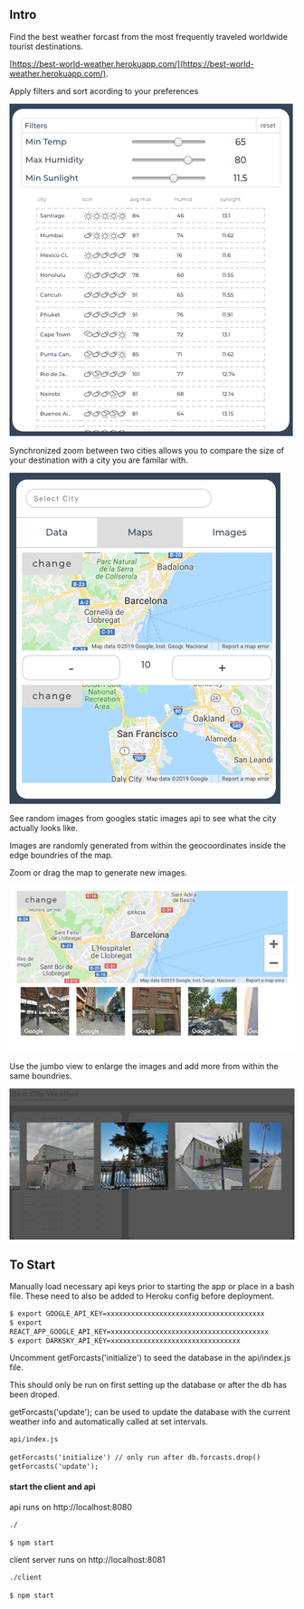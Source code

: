 ## Intro

Find the best weather forcast from the most frequently traveled worldwide tourist destinations.

[https://best-world-weather.herokuapp.com/](https://best-world-weather.herokuapp.com/).


Apply filters and sort acording to your preferences

![screenshot](./images/filter_and_sort_city_forcasts.png)

Synchronized zoom between two cities allows you to compare the size of your destination with a city you are familar with.

<!-- ![screenshot](./images/compare_city_size_1.png) -->

![screenshot](./images/compare_city_size_2.png)

<!-- ![screenshot](./images/compare_city_size_3.png) -->

See random images from googles static images api to see what the city actually looks like.

Images are randomly generated from within the geocoordinates inside the edge boundries of the map.

Zoom or drag the map to generate new images.

![screenshot](./images/map_images.png)

Use the jumbo view to enlarge the images and add more from within the same boundries.

![screenshot](./images/map_images_jumbo.png)


## To Start

Manually load necessary api keys prior to starting the app or place in a bash file.
These need to also be added to Heroku config before deployment.

```
$ export GOOGLE_API_KEY=xxxxxxxxxxxxxxxxxxxxxxxxxxxxxxxxxxxxxxx
$ export REACT_APP_GOOGLE_API_KEY=xxxxxxxxxxxxxxxxxxxxxxxxxxxxxxxxxxxxxxx
$ export DARKSKY_API_KEY=xxxxxxxxxxxxxxxxxxxxxxxxxxxxxxxx 
```

Uncomment getForcasts('initialize') to seed the database in the api/index.js file.

This should only be run on first setting up the database or after the db has been droped.

getForcasts('update'); can be used to update the database with the current weather info and automatically called at set intervals.


```
api/index.js

getForcasts('initialize') // only run after db.forcasts.drop()
getForcasts('update');
```


#### start the client and api

api runs on http://localhost:8080

```
./

$ npm start
```

client server runs on http://localhost:8081

```
./client

$ npm start
```



